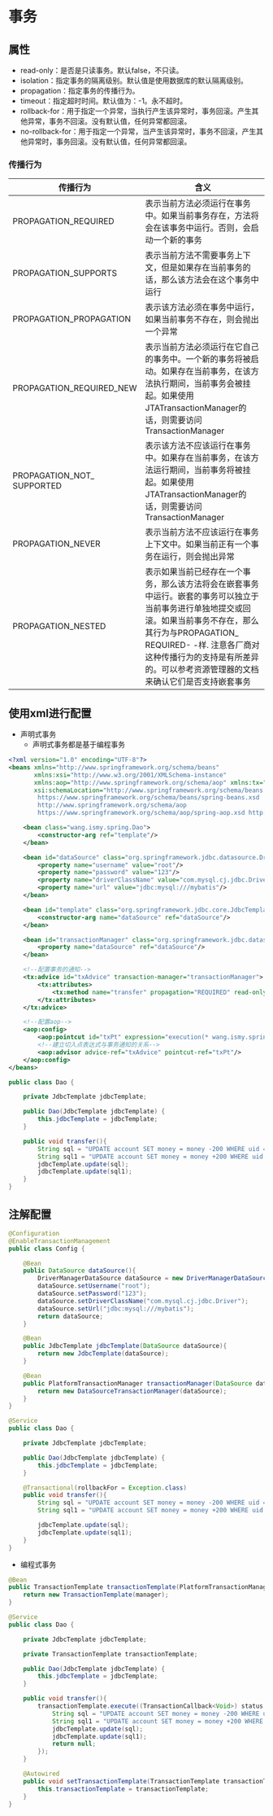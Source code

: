# 事务

## 属性

- read-only：是否是只读事务。默认false，不只读。
- isolation：指定事务的隔离级别。默认值是使用数据库的默认隔离级别。
- propagation：指定事务的传播行为。
- timeout：指定超时时间。默认值为：-1。永不超时。
- rollback-for：用于指定一个异常，当执行产生该异常时，事务回滚。产生其他异常，事务不回滚。没有默认值，任何异常都回滚。
- no-rollback-for：用于指定一个异常，当产生该异常时，事务不回滚，产生其他异常时，事务回滚。没有默认值，任何异常都回滚。

### 传播行为

传播行为                       | 含义
-------------------------- | --------------------------------------------------------------------------------------------------------------------------------------------------
PROPAGATION_REQUIRED       | 表示当前方法必须运行在事务中。如果当前事务存在，方法将会在该事务中运行。否则，会启动一个新的事务
PROPAGATION_SUPPORTS       | 表示当前方法不需要事务上下文，但是如果存在当前事务的话，那么该方法会在这个事务中运行
PROPAGATION_PROPAGATION    | 表示该方法必须在事务中运行，如果当前事务不存在，则会抛出一个异常
PROPAGATION_REQUIRED_NEW   | 表示当前方法必须运行在它自己的事务中。一个新的事务将被启动。如果存在当前事务，在该方法执行期间，当前事务会被挂起。如果使用JTATransactionManager的话，则需要访问TransactionManager
PROPAGATION_NOT_ SUPPORTED | 表示该方法不应该运行在事务中。如果存在当前事务，在该方法运行期间，当前事务将被挂起。如果使用JTATransactionManager的话，则需要访问TransactionManager
PROPAGATION_NEVER          | 表示当前方法不应该运行在事务上下文中。如果当前正有一个事务在运行，则会抛出异常
PROPAGATION_NESTED         | 表示如果当前已经存在一个事务，那么该方法将会在嵌套事务中运行。嵌套的事务可以独立于当前事务进行单独地提交或回滚。如果当前事务不存在，那么其行为与PROPAGATION_ REQUIRED- -样. 注意各厂商对这种传播行为的支持是有所差异的。可以参考资源管理器的文档来确认它们是否支持嵌套事务

## 使用xml进行配置

- 声明式事务
  - 声明式事务都是基于编程事务
                              
```xml
<?xml version="1.0" encoding="UTF-8"?>
<beans xmlns="http://www.springframework.org/schema/beans"
       xmlns:xsi="http://www.w3.org/2001/XMLSchema-instance"
       xmlns:aop="http://www.springframework.org/schema/aop" xmlns:tx="http://www.springframework.org/schema/tx"
       xsi:schemaLocation="http://www.springframework.org/schema/beans
        https://www.springframework.org/schema/beans/spring-beans.xsd
        http://www.springframework.org/schema/aop
        https://www.springframework.org/schema/aop/spring-aop.xsd http://www.springframework.org/schema/tx http://www.springframework.org/schema/tx/spring-tx.xsd">

    <bean class="wang.ismy.spring.Dao">
        <constructor-arg ref="template"/>
    </bean>

    <bean id="dataSource" class="org.springframework.jdbc.datasource.DriverManagerDataSource">
        <property name="username" value="root"/>
        <property name="password" value="123"/>
        <property name="driverClassName" value="com.mysql.cj.jdbc.Driver"/>
        <property name="url" value="jdbc:mysql:///mybatis"/>
    </bean>

    <bean id="template" class="org.springframework.jdbc.core.JdbcTemplate">
        <constructor-arg name="dataSource" ref="dataSource"/>
    </bean>

    <bean id="transactionManager" class="org.springframework.jdbc.datasource.DataSourceTransactionManager">
        <property name="dataSource" ref="dataSource"/>
    </bean>

    <!--配置事务的通知-->
    <tx:advice id="txAdvice" transaction-manager="transactionManager">
        <tx:attributes>
            <tx:method name="transfer" propagation="REQUIRED" read-only="false"/>
        </tx:attributes>
    </tx:advice>

    <!--配置aop-->
    <aop:config>
        <aop:pointcut id="txPt" expression="execution(* wang.ismy.spring.Dao.*(..))"/>
        <!--建立切入点表达式与事务通知的关系-->
        <aop:advisor advice-ref="txAdvice" pointcut-ref="txPt"/>
    </aop:config>
</beans>
```

```java
public class Dao {

    private JdbcTemplate jdbcTemplate;

    public Dao(JdbcTemplate jdbcTemplate) {
        this.jdbcTemplate = jdbcTemplate;
    }

    public void transfer(){
        String sql = "UPDATE account SET money = money -200 WHERE uid = 41";
        String sql1 = "UPDATE account SET money = money +200 WHERE uid = 45";
        jdbcTemplate.update(sql);
        jdbcTemplate.update(sql1);
    }
}
```

## 注解配置

```java
@Configuration
@EnableTransactionManagement
public class Config {

    @Bean
    public DataSource dataSource(){
        DriverManagerDataSource dataSource = new DriverManagerDataSource();
        dataSource.setUsername("root");
        dataSource.setPassword("123");
        dataSource.setDriverClassName("com.mysql.cj.jdbc.Driver");
        dataSource.setUrl("jdbc:mysql:///mybatis");
        return dataSource;
    }

    @Bean
    public JdbcTemplate jdbcTemplate(DataSource dataSource){
        return new JdbcTemplate(dataSource);
    }

    @Bean
    public PlatformTransactionManager transactionManager(DataSource dataSource){
        return new DataSourceTransactionManager(dataSource);
    }
}
```

```java
@Service
public class Dao {

    private JdbcTemplate jdbcTemplate;

    public Dao(JdbcTemplate jdbcTemplate) {
        this.jdbcTemplate = jdbcTemplate;
    }

    @Transactional(rollbackFor = Exception.class)
    public void transfer(){
        String sql = "UPDATE account SET money = money -200 WHERE uid = 41";
        String sql1 = "UPDATE account SET money = money +200 WHERE uid = 45";

        jdbcTemplate.update(sql);
        jdbcTemplate.update(sql1);
    }
}
```

- 编程式事务

```java
@Bean
public TransactionTemplate transactionTemplate(PlatformTransactionManager manager){
    return new TransactionTemplate(manager);
}
```

```java
@Service
public class Dao {

    private JdbcTemplate jdbcTemplate;

    private TransactionTemplate transactionTemplate;

    public Dao(JdbcTemplate jdbcTemplate) {
        this.jdbcTemplate = jdbcTemplate;
    }

    public void transfer(){
        transactionTemplate.execute((TransactionCallback<Void>) status -> {
            String sql = "UPDATE account SET money = money -200 WHERE uid = 41";
            String sql1 = "UPDATE account SET money = money +200 WHERE uid = 45";
            jdbcTemplate.update(sql);
            jdbcTemplate.update(sql1);
            return null;
        });
    }

    @Autowired
    public void setTransactionTemplate(TransactionTemplate transactionTemplate) {
        this.transactionTemplate = transactionTemplate;
    }
}
```